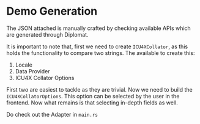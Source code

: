 # Demo Generation

The JSON attached is manually crafted by checking available APIs which are generated through Diplomat.

It is important to note that, first we need to create `ICU4XCollator`, as this holds the functionality to compare two strings. The available to create this: 

1. Locale
2. Data Provider
3. ICU4X Collator Options

First two are easiest to tackle as they are trivial. Now we need to build the `ICU4XCollatorOptions`. This option can be selected by the user in the frontend. Now what remains is that selecting in-depth fields as well.

Do check out the Adapter in `main.rs`